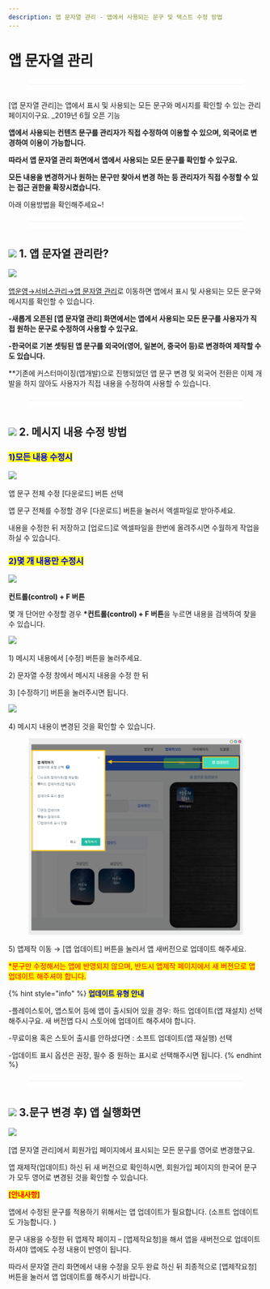 ```yaml
---
description: 앱 문자열 관리 - 앱에서 사용되는 문구 및 텍스트 수정 방법
---
```


# 앱 문자열 관리

<figure><img src="../../../.gitbook/assets/구분선 (5).PNG" alt=""><figcaption></figcaption></figure>

\[앱 문자열 관리]는 앱에서 표시 및 사용되는 모든 문구와 메시지를 확인할 수 있는 관리 페이지이구요. \_2019년 6월 오픈 기능

**앱에서 사용되는 컨텐츠 문구를 관리자가 직접 수정하여 이용할 수 있으며, 외국어로 변경하여 이용이 가능합니다.**

**따라서 앱 문자열 관리 화면에서 앱에서 사용되는 모든 문구를 확인할 수 있구요.**

**모든 내용을 변경하거나 원하는 문구만 찾아서 변경 하는 등 관리자가 직접 수정할 수 있는 접근 권한을 확장시켰습니다.**

아래 이용방법을 확인해주세요\~!

<figure><img src="../../../.gitbook/assets/구분선 (5).PNG" alt=""><figcaption></figcaption></figure>

## ![](https://wp.swing2app.co.kr/wp-content/uploads/2020/04/%EB%8B%A8%EB%9D%BD1-1.png) 1. 앱 문자열 관리란?

![](https://wp.swing2app.co.kr/wp-content/uploads/2019/06/%EB%AC%B8%EC%9E%90%EC%97%B4.png)

[앱운영→서비스관리→앱 문자열 관리](http://www.swing2app.co.kr/view/app\_resourecs\_manager)로 이동하면 앱에서 표시 및 사용되는 모든 문구와 메시지를 확인할 수 있습니다.&#x20;

**-새롭게 오픈된 \[앱 문자열 관리] 화면에서는 앱에서 사용되는 모든 문구를 사용자가 직접 원하는 문구로 수정하여 사용할 수 있구요.**

**-한국어로 기본 셋팅된 앱 문구를 외국어(영어, 일본어, 중국어 등)로 변경하여 제작할 수도 있습니다.**

\*\*기존에 커스터마이징(앱개발)으로 진행되었던 앱 문구 변경 및 외국어 전환은 이제 개발을 하지 않아도 사용자가 직접 내용을 수정하여 사용할 수 있습니다.

<figure><img src="../../../.gitbook/assets/구분선 (5).PNG" alt=""><figcaption></figcaption></figure>

## ![](https://wp.swing2app.co.kr/wp-content/uploads/2020/04/%EB%8B%A8%EB%9D%BD1-1.png) 2. 메시지 내용 수정 방법

### <mark style="color:blue;">1)모든 내용 수정시</mark>

![](https://wp.swing2app.co.kr/wp-content/uploads/2019/06/%EB%AC%B8%EC%9E%90%EC%97%B4%EA%B4%80%EB%A6%AC2.png)

앱 문구 전체 수정 \[다운로드] 버튼 선택

앱 문구 전체를 수정할 경우 \[다운로드] 버튼을 눌러서 엑셀파일로 받아주세요.

내용을 수정한 뒤 저장하고 \[업로드]로 엑셀파일을 한번에 올려주시면 수월하게 작업을 하실 수 있습니다.



### <mark style="color:blue;">2)몇 개 내용만 수정시</mark>

![](https://wp.swing2app.co.kr/wp-content/uploads/2019/06/%EB%AC%B8%EC%9E%90%EC%97%B4%EA%B4%80%EB%A6%AC7.png)

**컨트롤(control) + F 버튼**

몇 개 단어만 수정할 경우 **\*컨트롤(control) + F 버튼**을 누르면 내용을 검색하여 찾을 수 있습니다.



![](https://wp.swing2app.co.kr/wp-content/uploads/2019/06/%EB%AC%B8%EC%9E%90%EC%97%B4%EA%B4%80%EB%A6%AC3.png)

1\) 메시지 내용에서 \[수정] 버튼을 눌러주세요.

2\) 문자열 수정 창에서 메시지 내용을 수정 한 뒤

3\) \[수정하기] 버튼을 눌러주시면 됩니다.



![](https://wp.swing2app.co.kr/wp-content/uploads/2019/06/%EB%AC%B8%EC%9E%90%EC%97%B4%EA%B4%80%EB%A6%AC44.png)

4\) 메시지 내용이 변경된 것을 확인할 수 있습니다.



<figure><img src="../../../.gitbook/assets/업데이트.png" alt=""><figcaption></figcaption></figure>

5\) 앱제작 이동 → \[앱 업데이트] 버튼을 눌러서 앱 새버전으로 업데이트 해주세요.

<mark style="color:red;">\*문구만 수정해서는 앱에 반영되지 않으며, 반드시 앱제작 페이지에서 새 버전으로 앱 업데이트 해주셔야 합니다.</mark>

{% hint style="info" %}
<mark style="color:blue;">**업데이트 유형 안내**</mark>

\-플레이스토어, 앱스토어 등에 앱이 출시되어 있을 경우: 하드 업데이트(앱 재설치) 선택 해주시구요. 새 버전앱 다시 스토어에 업데이트 해주셔야 합니다.&#x20;

\-무료이용 혹은 스토어 출시를 안하셨다면 : 소프트 업데이트(앱 재실행) 선택&#x20;

\-업데이트 표시 옵션은 권장, 필수 중 원하는 표시로 선택해주시면 됩니다.&#x20;
{% endhint %}



<figure><img src="../../../.gitbook/assets/구분선 (5).PNG" alt=""><figcaption></figcaption></figure>

## ![](https://wp.swing2app.co.kr/wp-content/uploads/2020/04/%EB%8B%A8%EB%9D%BD1-1.png) **3**.문구 변경 후) 앱 실행화면

![](https://wp.swing2app.co.kr/wp-content/uploads/2019/06/%EB%AC%B8%EC%9E%90%EC%97%B4%EA%B4%80%EB%A6%AC4.png)

\[앱 문자열 관리]에서 회원가입 페이지에서 표시되는 모든 문구를 영어로 변경했구요.

앱 재제작(업데이트) 하신 뒤 새 버전으로 확인하시면, 회원가입 페이지의 한국어 문구가 모두 영어로 변경된 것을 확인할 수 있습니다.



<mark style="color:red;">**\[안내사항]**</mark>

앱에서 수정된 문구를 적용하기 위해서는 앱 업데이트가 필요합니다. (소프트 업데이트도 가능합니다. )

문구 내용을 수정한 뒤 앱제작 페이지 – \[앱제작요청]을 해서 앱을 새버전으로 업데이트 하셔야 앱에도 수정 내용이 반영이 됩니다.

따라서 문자열 관리 화면에서 내용 수정을 모두 완료 하신 뒤 최종적으로 \[앱제작요청] 버튼을 눌러서 앱 업데이트를 해주시기 바랍니다.
